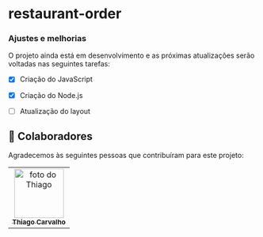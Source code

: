 # restaurant-order

        
### Ajustes e melhorias

O projeto ainda está em desenvolvimento e as próximas atualizações serão voltadas nas seguintes tarefas:
 
- [x] Criação do JavaScript
- [x] Criação do Node.js
- [ ] Atualização do layout


## 🤝 Colaboradores

Agradecemos às seguintes pessoas que contribuíram para este projeto:

<table>
  <tr>
    <td align="center">
      <a href="https://www.linkedin.com/in/thiago-de-abreu/">
        <img src="images\eu.jpeg" width="100px;" alt="foto do Thiago"><br>
        <sub>
          <b>Thiago Carvalho</b>
        </sub>
      </a>
    </td>
  </tr>
</table>
